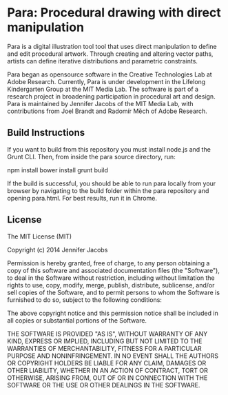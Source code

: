 Para: Procedural drawing with direct manipulation
=====

Para is a digital illustration tool tool that uses direct manipulation to define and edit procedural artwork. Through creating and altering vector paths, artists can define iterative distributions and parametric constraints. 

Para began as opensource software in the Creative Technologies Lab at Adobe Research. Currently, Para is under development in the Lifelong Kindergarten Group at the MIT Media Lab. The software is part of a research project in broadening participation in procedural art and design. Para is maintained by Jennifer Jacobs of the MIT Media Lab, with contributions from Joel Brandt and Radomír Měch of Adobe Research.


Build Instructions
-------------------

If you want to build from this repository you must install node.js and the Grunt CLI. Then, from inside the para source directory, run:

npm install 
bower install
grunt build

If the build is successful, you should be able to run para locally from your browser by navigating to the build folder within the para repository and opening para.html. For best results, run it in Chrome.

License
-------

The MIT License (MIT)

Copyright (c) 2014 Jennifer Jacobs

Permission is hereby granted, free of charge, to any person obtaining a copy of this software and associated documentation files (the "Software"), to deal in the Software without restriction, including without limitation the rights to use, copy, modify, merge, publish, distribute, sublicense, and/or sell copies of the Software, and to permit persons to whom the Software is furnished to do so, subject to the following conditions:

The above copyright notice and this permission notice shall be included in all copies or substantial portions of the Software.

THE SOFTWARE IS PROVIDED "AS IS", WITHOUT WARRANTY OF ANY KIND, EXPRESS OR IMPLIED, INCLUDING BUT NOT LIMITED TO THE WARRANTIES OF MERCHANTABILITY, FITNESS FOR A PARTICULAR PURPOSE AND NONINFRINGEMENT. IN NO EVENT SHALL THE AUTHORS OR COPYRIGHT HOLDERS BE LIABLE FOR ANY CLAIM, DAMAGES OR OTHER LIABILITY, WHETHER IN AN ACTION OF CONTRACT, TORT OR OTHERWISE, ARISING FROM, OUT OF OR IN CONNECTION WITH THE SOFTWARE OR THE USE OR OTHER DEALINGS IN THE SOFTWARE.

